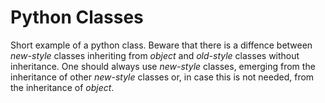 # Python Classes 
 
Short example of a python class. Beware that there is a diffence between *new-style* classes inheriting from
*object* and *old-style* classes without inheritance. One should always use *new-style* classes, emerging from
the inheritance of other *new-style* classes or, in case this is not needed, from the inheritance of *object*.
